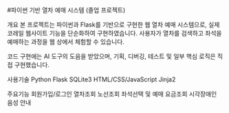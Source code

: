 #파이썬 기반 열차 예매 시스템 (졸업 프로젝트)

개요 
본 프로젝트는 파이썬과 Flask를 기반으로 구현한 웹 열차 예매 시스템으로, 
실제 코레일 웹사이트 기능을 단순화하여 구현하였습니다. 
사용자가 열차를 검색하고 좌석을 예매하는 과정을 웹 상에서 체험할 수 있습니다.

코드 구현에는 AI 도구의 도음을 받았으며, 기획, 디버깅, 테스트 및 일부 핵심 로직은 직접 구현했습니다.

사용기술 
Python Flask SQLite3 HTML/CSS/JavaScript Jinja2

주요기능 
회원가입/로그인 
열차조회 
노선조회 
좌석선택 및 예매 
요금조회 
시각장애인 음성 안내
